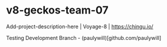 # v8-geckos-team-07
Add-project-description-here | Voyage-8 | https://chingu.io/

Testing Development Branch - (paulywill)[github.com/paulywill]
